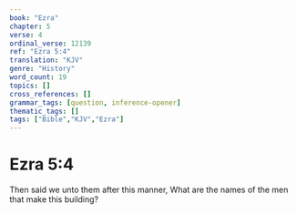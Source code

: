 ```yaml
---
book: "Ezra"
chapter: 5
verse: 4
ordinal_verse: 12139
ref: "Ezra 5:4"
translation: "KJV"
genre: "History"
word_count: 19
topics: []
cross_references: []
grammar_tags: [question, inference-opener]
thematic_tags: []
tags: ["Bible","KJV","Ezra"]
---
```


# Ezra 5:4

Then said we unto them after this manner, What are the names of the men that make this building?
